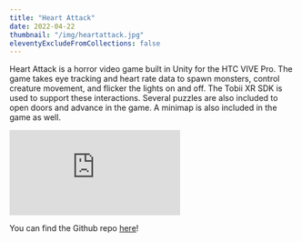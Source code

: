 ```yaml
---
title: "Heart Attack"
date: 2022-04-22
thumbnail: "/img/heartattack.jpg"
eleventyExcludeFromCollections: false
---
```


Heart Attack is a horror video game built in Unity for the HTC VIVE Pro. The game takes eye tracking and heart rate data to spawn monsters, control creature movement, and flicker the lights on and off. The Tobii XR SDK is used to support these interactions. Several puzzles are also included to open doors and advance in the game. A minimap is also included in the game as well.


<div class="youtube">
<iframe src="https://www.youtube-nocookie.com/embed/XLu3c8LPu0g" frameborder="0" allow="accelerometer; autoplay; clipboard-write; encrypted-media; gyroscope; picture-in-picture" allowfullscreen></iframe>
</div>

You can find the Github repo [here](https://github.com/kzhao18/heartattack)!